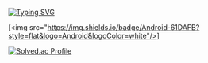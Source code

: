 [![Typing SVG](https://readme-typing-svg.demolab.com?font=Fira+Code&weight=600&pause=1000&color=000000&background=46FFE400&center=true&vCenter=true&random=true&width=435&lines=Shimnaldo's+Github)](https://git.io/typing-svg)


[<img src="https://img.shields.io/badge/Android-61DAFB?style=flat&logo=Android&logoColor=white"/>]

[![Solved.ac Profile](http://mazassumnida.wtf/api/generate_badge?boj=20171193)](https://solved.ac/20171193)<br/>
